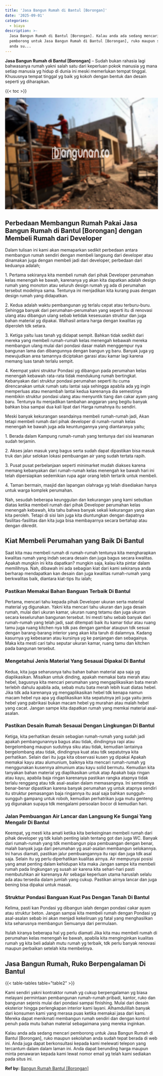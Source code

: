 ```yaml
---
title: 'Jasa Bangun Rumah di Bantul [Borongan]'
date: '2025-09-01'
categories:
  - biaya
description: >-
  Jasa Bangun Rumah di Bantul [Borongan]. Kalau anda ada sedang mencari
  pemborong untuk Jasa Bangun Rumah di Bantul [Borongan], ruko maupun sekolahan
  anda su...
---
```


**Jasa Bangun Rumah di Bantul \[Borongan\]** – Sudah bukan rahasia lagi bahwasanya rumah yakni salah satu dari keperluan pokok manusia yg mana setiap manusia yg hidup di dunia ini meski memerlukan tempat tinggal. Khususnya tempat tinggal yg baik yg kokoh dengan bentuk dan desain seperti yg diharapkan.

{{< toc >}}

![Jasa Bangun Rumah di Bantul [Borongan]](/images/borong-bangunan-43.png)

## Perbedaan Membangun Rumah Pakai Jasa Bangun Rumah di Bantul \[Borongan\] dengan Membeli Rumah dari Developer

Dalam tulisan ini kami akan memaparkan sedikit perbedaan antara membangun rumah sendiri dengan membeli langsung dari developer atau dinamakan juga dengan membeli jadi dari developer, perbedaan dari keduanya adalah;

1\. Pertama sekiranya kita membeli rumah dari pihak Developer perumahan kelas menengah ke bawah, karenanya yg akan kita dapatkan adalah design rumah yang monoton atau seluruh design rumah yg ada di perumahan tersebut modelnya sama. Tentunya ini menjadikan kita kurang puas dengan design rumah yang didapatkan.

2\. Kedua adalah waktu pembangunan yg terlalu cepat atau terburu-buru. Sehingga banyak dari perumahan-perumahan yang seperti itu di renovasi ulang atau dibangun ulang sebab ketidak kesesuaian struktur dan juga bahan material yg dipakai. Walhasil antara harga dengan kwalitas yg diperoleh tdk setara.

3\. Ketiga yaitu luas tanah yg didapat sempit. Bahkan tidak sedikit dari mereka yang membeli rumah-rumah kelas menengah kebawah mereka membangun ulang mulai dari pondasi dasar malah menggempur nya bangunan lama dan dibangunnya dengan bangun yg baru. Banyak juga yg mewujudkan area tamannya diciptakan garasi atau kamar lagi karena memang luas tanah terlalu sempit.

4\. Keempat yakni struktur Pondasi yg dibangun pada perumahan kelas menengah kebawah rata-rata tidak mendukung rumah bertingkat. Kebanyakan dari struktur pondasi perumahan seperti itu cuma direncanakan untuk rumah satu lantai saja sehingga apabila ada yg ingin memperluas atau menambah lantai kedua karenanya dia semestinya membikin struktur pondasi ulang atau menyuntik tiang dan cakar ayam yang baru. Tentunya itu menjadikan tambahan anggaran yang begitu banyak bahkan bisa sampai dua kali lipat dari Harga rumahnya itu sendiri.

Meski banyak kekurangan seandainya membeli rumah-rumah jadi, Akan tetapi membeli rumah dari pihak developer di rumah-rumah kelas menengah ke bawah juga ada keuntungannya yang diantaranya yaitu;

1\. Berada dalam Kampung rumah-rumah yang tentunya dari sisi keamanan sudah terjamin.

2\. Akses jalan masuk yang bagus serta sudah dapat dipastikan bisa masuk truk dan jalur selokan lokasi pembuangan air yang sudah tertata rapih.

3\. Pusat pusat perbelanjaan seperti minimarket mudah diakses karena memang kebanyakan dari rumah-rumah kelas menengah ke bawah hari ini telah dipersiapkan sedemikian rupa agar orang lebih tertarik untuk membeli.

4\. Taman bermain, masjid dan lapangan olahraga yg telah disediakan hanya untuk warga komplek perumahan.

Nah, sesudah beberapa keunggulan dan kekurangan yang kami sebutkan diatas ketika membeli rumah dari pihak Developer perumahan kelas menengah kebawah, kita tahu bahwa banyak sekali kekurangan yang akan kita peroleh. Tetapi di sisi lain juga kita diuntungkan dengan dapatnya fasilitas-fasilitas dan kita juga bisa membayarnya secara bertahap atau dengan dikredit.

## Kiat Membeli Perumahan yang Baik Di Bantul

Saat kita mau membeli rumah di rumah-rumah tentunya kita mengharapkan kwalitas rumah yang indah secara desain dan juga bagus secara kwalitas. Apakah mungkin ini kita dapatkan? mungkin saja, kalau kita pintar dalam memilihnya. Nah, dibawah ini ada sebagian kiat dari kami sekiranya anda berharap mendapatkan kan desain dan juga kwalitas rumah-rumah yang berkwalitas baik, diantara kiat-tips Itu ialah;

### Pastikan Memakai Bahan Banguan Terbaik Di Bantul

Pertama, mencari tahu kepada pihak Developer ukuran serta material material yg digunakan. Yakni kita mencari tahu ukuran dan juga desain rumah, mulai dari ukuran kamar, ukuran ruang tetamu dan juga ukuran secara keseluruhan bangunan tersebut. Ini mesti tahu sebab banyak dari rumah-rumah yang telah jadi, saat ditempati baik itu kamar tidur atau ruang tamu juga ruang kitchen nya tdk pas dengan gambar ataupun tdk sesuai dengan barang-barang interior yang akan kita taruh di dalamnya. Kadang kasurnya yg kebesaran atau kursinya yg ke panjangan dan sebagainya. Maka kita mesti cari tahu seputar ukuran kamar, ruang tamu dan kitchen pada bangunan tersebut.

### Mengetahui Jenis Material Yang Sesauai Dipakai Di Bantul

Kedua, kita juga seharusnya tahu bahan bahan material apa saja yg diaplikasikan. Misalkan untuk dinding, apakah memakai bata merah atau hebel, bagusnya kita mencari perumahan yang mengaplikasikan bata merah terlebih dahulu apabila ada, sebab mutu bata merah lebih kuat diatas hebel. Jika tdk ada karenanya yg mengaplikasikan hebel tdk kenapa namun macam hebel nya apa yg diaplikasikan kita sepatutnya jeli juga yaitu jenis hebel yang pabrikasi bukan macam hebel yg murahan atau malah hebel yang cacat. Jangan sampe kita dapatkan rumah yang memkai material asal-asalan.

### Pastikan Desain Rumah Sesauai Dengan Lingkungan Di Bantul

Ketiga, kita perhatikan desain sebagian rumah-rumah yang sudah jadi apakah pembangunannya bagus atau tidak, dindingnya rapi atau bergelombang maupun sudutnya siku atau tidak, kemudian lantainya bergelombang atau tidak, dindingnya kuat atau tdk sepatutnya kita perhatikan. Selain dari itu juga kita observasi kusen yg dipakai Apakah memakai kayu atau alumunium, baiknya kita mencari rumah-rumah yg menggunakan kusennya almunium atau kayu solid bermutu. Kemudian kita tanyakan bahan material yg diaplikasikan untuk atap Apakah baja ringan atau kayu, apabila baja ringan karenanya pastikan rangka atapnya tidak terlalu renggang atau tdk asal-asalan dalam memasangnya. Ini semestinya benar-benar dipastikan karena banyak perumahan yg untuk atapnya sendiri itu struktur pemasangan baja ringannya itu asal saja bahkan sungguh-sungguh gampang untuk roboh, kemudian perhatrikan juga mutu genteng yg digunakan supaya tdk mengalami persoalan bocor di kemudian hari.

### Jalan Pembuangan Air Lancar dan Langsung Ke Sungai Yang Mengalir Di Bantul

Keempat, yg mesti kita amati ketika kita berkeinginan membeli rumah dari pihak developer yg tdk kalah penting ialah tentang got dan juga WC. Banyak dari rumah-rumah yang tdk membangun pipa pembuangan dengan benar, malah banyak juga dari perumahan yg asal-asalan membangun selokannya. Ini harus diamati, pastikan jalur pembuangannya itu rapi dan juga tdk asal saja. Selain itu yg perlu diperhatikan kualitas airnya. Air mempunyai posisi yang amat penting dalam kehidupan kita maka Jangan sampe kita membeli rumah pada lingkungan yg susah air karena kita sehari-hari pasti membutuhkan air karenanya Air sebagai keperluan utama haruslah selalu ada atau tersedia dalam jumlah yang cukup. Pastikan airnya lancar dan juga bening bisa dipakai untuk masak.

### Struktur Pondasi Banguan Kuat Pas Dengan Tanah Di Bantul

Kelima, pasti kan Pondasi yg dibangun ialah dengan pondasi cakar ayam atau struktur beton. Jangan sampai kita membeli rumah dengan Pondasi yg asal-asalan sebab ini akan menjadi kekeliruan yg fatal yang menghasilkan kita seharusnya membangun Semuanya dari permulaan.

Itulah kiranya beberapa hal yg perlu diamati Jika kita mau membeli rumah di perumahan kelas menengah ke bawah, apabila kita menginginkan kualitas rumah yg kita beli adalah mutu rumah yg terbaik, tdk perlu banyak renovasi maupun perbaikan setelah kita membelinya.

## Jasa Bangun Rumah, Ruko Berpengalaman Di Bantul

{{< table-tables table="table2" >}}

Kami sendiri yakni kontraktor rumah yg cukup berpengalaman yg biasa melayani permintaan pembangunan rumah-rumah pribadi, kantor, ruko dan bangunan sejenis mulai dari pondasi sampai finishing. Mulai dari desain eksterior hingga perlengkapan interior kami layani. Alhamdulillah banyak dari konsumen kami yang merasa puas ketika memakai jasa dari kami. Mereka dapat menikmati membangun rumah sendiri dan dengan kontrol penuh pada mutu bahan material sebagaimana yang mereka inginkan.

Kalau anda ada sedang mencari pemborong untuk Jasa Bangun Rumah di Bantul \[Borongan\], ruko maupun sekolahan anda sudah tepat berada di web ini. Anda juga dapat berkonsultasi kepada kami melewati telepon yang tercantum dalam dalam laman ini. Anda dapat berunding harga maupun minta penawaran kepada kami lewat nomor email yg telah kami sediakan pada situs ini.

**Ref by:** [Bangun Rumah Bantul [Borongan]](https://id.wikipedia.org/wiki/Bangun)
